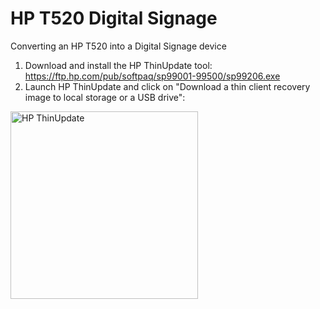 # HP T520 Digital Signage
Converting an HP T520 into a Digital Signage device

1. Download and install the HP ThinUpdate tool: https://ftp.hp.com/pub/softpaq/sp99001-99500/sp99206.exe
2. Launch HP ThinUpdate and click on "Download a thin client recovery image to local storage or a USB drive":

<img alt="HP ThinUpdate" src="https://user-images.githubusercontent.com/94996203/181450685-8166da6a-83c2-454f-8f61-1aba2179f3d3.png" width="300">

